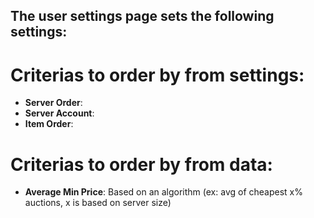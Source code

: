 The user settings page sets the following settings:
---------------------------------------------------

Criterias to order by from settings:
====================================

- **Server Order**: 
- **Server Account**:
- **Item Order**:

Criterias to order by from data:
================================

- **Average Min Price**: Based on an algorithm (ex: avg of cheapest x% auctions, x is based on server size)




